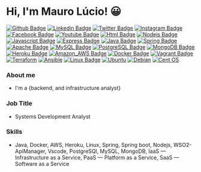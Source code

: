 # Hi, I'm Mauro Lúcio! :grinning: 
[![Github Badge](https://img.shields.io/badge/-Github-000?style=flat-square&logo=Github&logoColor=white&link=https://github.com/mauroslucios)](https://github.com/mauroslucios)
[![Linkedin Badge](https://img.shields.io/badge/-LinkedIn-blue?style=flat-square&labelColor=01579B&logo=Linkedin&logoColor=white&link=https://www.linkedin.com/in/mauro-lúcio-pereira/)](https://www.linkedin.com/in/mauro-lúcio-pereira/)
[![Twitter Badge](https://img.shields.io/badge/-Twitter-1ca0f1?style=flat-square&labelColor=01579B&logo=twitter&logoColor=white&link=https://twitter.com/mauroslucios)](https://twitter.com/mauroslucios)
[![Instagram Badge](https://img.shields.io/badge/Instagram-E4405F?style=flat-square&labelColor=CC0000&logo=instagram&logoColor=white)](https://www.instagram.com/luciospsilva/)
[![Facebook Badge](https://img.shields.io/badge/facebook-%231877F2.svg?&style=flat-square&labelColor=01579B&logo=facebook&logoColor=white)](https://www.facebook.com/mauroslucios)
[![Youtube Badge](https://img.shields.io/badge/YouTube-FF0000?style=flat-square&logo=youtube&logoColor=white)](https://www.youtube.com/channel/UCFUC1CjoLr7PTFVMRAbLkiw)
[![Html Badge](https://img.shields.io/badge/HTML-239120?style=flat-square&logo=html5&logoColor=white)]()
[![Nodejs Badge](https://img.shields.io/badge/Node.js-43853D?style=flat-square&logo=node.js&logoColor=white)]()
[![Javascript Badge](https://img.shields.io/badge/JavaScript-323330?style=flat-square&logo=javascript&logoColor=F7DF1E)]()
[![Express Badge](https://img.shields.io/badge/Express.js-404D59?style=flat-square&logo=express&logoColor=white)]()
[![Java Badge](https://img.shields.io/badge/Java-ED8B00?style=flat-square&logo=java&logoColor=white)]()
[![Spring Badge](https://img.shields.io/badge/Spring-6DB33F?style=flat-square&logo=spring&logoColor=white)]()
[![Apache Badge](https://img.shields.io/badge/Apache-CA2136?style=flat-square&logo=apache&logoColor=white)]()
[![MySQL Badge](https://img.shields.io/badge/MySQL-00000F?style=flat-square&logo=mysql&logoColor=white)]()
[![PostgreSQL Badge](https://img.shields.io/badge/PostgreSQL-316192?style=flat-square&logo=postgresql&logoColor=white)]()
[![MongoDB Badge](https://img.shields.io/badge/MongoDB-4EA94B?style=flat-squaree&logo=mongodb&logoColor=white)]()
[![Heroku Badge](https://img.shields.io/badge/Heroku-430098?style=flat-square&logo=heroku&logoColor=white)]()
[![Amazon_AWS Badge](https://img.shields.io/badge/Amazon_AWS-232F3E?style=flat-square&logo=amazon-aws&logoColor=white)]()
[![Docker Badge](https://img.shields.io/badge/Docker-2496ED?style=flat-square&logo=docker&logoColor=white)]()
[![Vagrant Badge](https://img.shields.io/badge/Vagrant-2966CE?style=flat-square&logo=vagrant&logoColor=white)]()
[![Terraform](https://img.shields.io/badge/terraform-%235835CC.svg?style=flat-square&logo=terraform&logoColor=white)]()
[![Ansible](https://img.shields.io/badge/ansible-%231A1918.svg?style=flat-square&logo=ansible&logoColor=white)]()
[![Linux Badge](https://img.shields.io/badge/Linux-E34F26?style=flat-square&logo=linux&logoColor=black)]()
[![Ubuntu](https://img.shields.io/badge/Ubuntu-E95420?style=flat-square&logo=ubuntu&logoColor=white)]()
[![Debian](https://img.shields.io/badge/Debian-D70A53?style=flat-square&logo=debian&logoColor=white)]()
[![Cent OS](https://img.shields.io/badge/cent%20os-002260?style=flat-square&logo=centos&logoColor=F0F0F0)]()




### About me
- I'm a {backend, and infrastructure analyst} 

### Job Title
- Systems Development Analyst

### Skills
- Java, Docker, AWS, Heroku, Linux, Spring, Spring boot, Nodejs, WSO2-ApiManager, Vscode, PostgreSQl, MySQL, MongoDB, IaaS — Infrastructure as a Service, PaaS — Platform as a Service, SaaS — Software as a Service

  
  
